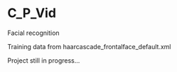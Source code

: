 # C_P_Vid

Facial recognition

Training data from haarcascade_frontalface_default.xml

Project still in progress...



